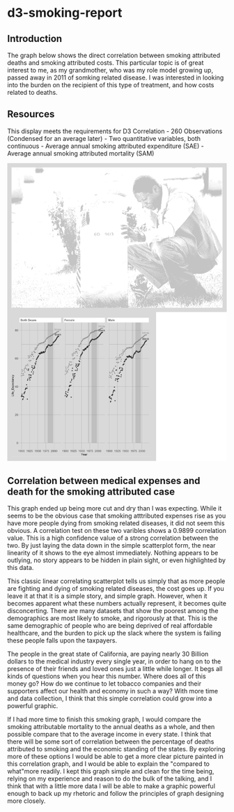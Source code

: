 d3-smoking-report
================

Introduction
------------

The graph below shows the direct correlation between smoking attributed deaths and smoking attributed costs. This particular topic is of great interest to me, as my grandmother, who was my role model growing up, passed away in 2011 of somking related disease. I was interested in looking into the burden on the recipient of this type of treatment, and how costs related to deaths.

Resources
---------

This display meets the requirements for D3 Correlation - 260 Observations (Condensed for an average later) - Two quantitative variables, both continuous - Average annual smoking attributed expenditure (SAE) - Average annual smoking attributed mortality (SAM)

<img src="../figures/d3-smoking-final.png" width="782" />

Correlation between medical expenses and death for the smoking attributed case
------------------------------------------------------------------------------

This graph ended up being more cut and dry than I was expecting. While it seems to be the obvious case that smoking atttributed expenses rise as you have more people dying from smoking related diseases, it did not seem this obvious. A correlation test on these two varibles shows a 0.9899 correlation value. This is a high confidence value of a strong correlation between the two. By just laying the data down in the simple scatterplot form, the near linearity of it shows to the eye almost immediately. Nothing appears to be outlying, no story appears to be hidden in plain sight, or even highlighted by this data.

This classic linear correlating scatterplot tells us simply that as more people are fighting and dying of smoking related diseases, the cost goes up. If you leave it at that it is a simple story, and simple graph. However, when it becomes apparent what these numbers actually represent, it becomes quite disconcerting. There are many datasets that show the poorest among the demographics are most likely to smoke, and rigorously at that. This is the same demographic of people who are being deprived of real affordable healthcare, and the burden to pick up the slack where the system is failing these people falls upon the taxpayers.

The people in the great state of California, are paying nearly 30 Billion dollars to the medical industry every single year, in order to hang on to the presence of their friends and loved ones just a little while longer. It begs all kinds of questions when you hear this number. Where does all of this money go? How do we continue to let tobacco companies and their supporters affect our health and economy in such a way? With more time and data collection, I think that this simple correlation could grow into a powerful graphic.

If I had more time to finish this smoking graph, I would compare the smoking attributable mortality to the annual deaths as a whole, and then possible compare that to the average income in every state. I think that there will be some sort of correlation between the percentage of deaths attributed to smoking and the economic standing of the states. By exploring more of these options I would be able to get a more clear picture painted in this correlation graph, and I would be able to explain the "compared to what"more readily. I kept this graph simple and clean for the time being, relying on my experience and reason to do the bulk of the talking, and I think that with a little more data I will be able to make a graphic powerful enough to back up my rhetoric and follow the principles of graph designing more closely.
